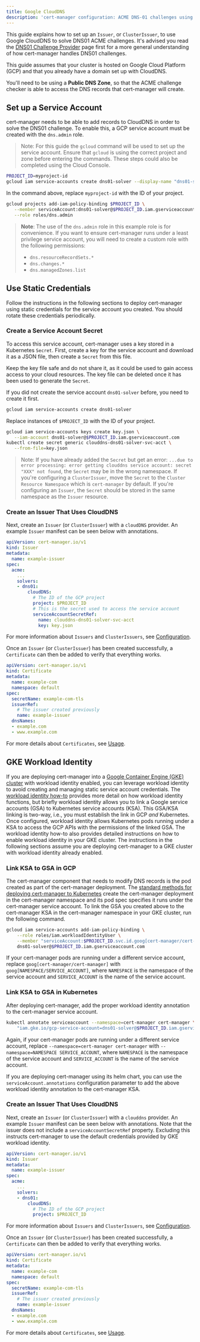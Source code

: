 ```yaml
---
title: Google CloudDNS
description: 'cert-manager configuration: ACME DNS-01 challenges using Google CloudDNS'
---
```


This guide explains how to set up an `Issuer`, or `ClusterIssuer`, to use Google
CloudDNS to solve DNS01 ACME challenges. It's advised you read the [DNS01
Challenge Provider](./README.md) page first for a more general understanding of
how cert-manager handles DNS01 challenges.

This guide assumes that your cluster is hosted on Google Cloud Platform (GCP)
and that you already have a domain set up with CloudDNS.

You'll need to be using a **Public DNS Zone**, so that the ACME challenge checker
is able to access the DNS records that cert-manager will create.

## Set up a Service Account

cert-manager needs to be able to add records to CloudDNS in order to solve the
DNS01 challenge. To enable this, a GCP service account must be created with the
`dns.admin` role.

> Note: For this guide the `gcloud` command will be used to set up the service
> account. Ensure that `gcloud` is using the correct project and zone before
> entering the commands. These steps could also be completed using the Cloud
> Console.

```bash
PROJECT_ID=myproject-id
gcloud iam service-accounts create dns01-solver --display-name "dns01-solver"
```

In the command above, replace `myproject-id` with the ID of your project.

```bash
gcloud projects add-iam-policy-binding $PROJECT_ID \
   --member serviceAccount:dns01-solver@$PROJECT_ID.iam.gserviceaccount.com \
   --role roles/dns.admin
```

> **Note**: The use of the `dns.admin` role in this example role is for convenience.
> If you want to ensure cert-manager runs under a least privilege service account,
> you will need to create a custom role with the following permissions:
>
>  * `dns.resourceRecordSets.*`
>  * `dns.changes.*`
>  * `dns.managedZones.list`

## Use Static Credentials

Follow the instructions in the following sections to deploy cert-manager using
static credentials for the service account you created. You should rotate these
credentials periodically.

### Create a Service Account Secret

To access this service account, cert-manager uses a key stored in a Kubernetes
`Secret`. First, create a key for the service account and download it as a JSON
file, then create a `Secret` from this file.

Keep the key file safe and do not share it, as it could be used to gain access
access to your cloud resources. The key file can be deleted once it has been
used to generate the `Secret`.

If you did not create the service account `dns01-solver` before, you need to
create it first.

```bash
gcloud iam service-accounts create dns01-solver
```

Replace instances of `$PROJECT_ID` with the ID of your project.
```bash
gcloud iam service-accounts keys create key.json \
   --iam-account dns01-solver@$PROJECT_ID.iam.gserviceaccount.com
kubectl create secret generic clouddns-dns01-solver-svc-acct \
   --from-file=key.json
```

> Note: If you have already added the `Secret` but get an error: `...due to
> error processing: error getting clouddns service account: secret "XXX" not
> found`, the `Secret` may be in the wrong namespace. If you're configuring a
> `ClusterIssuer`, move the `Secret` to the `Cluster Resource Namespace` which
> is `cert-manager` by default.  If you're configuring an `Issuer`, the `Secret`
> should be stored in the same namespace as the `Issuer` resource.

### Create an Issuer That Uses CloudDNS

Next, create an `Issuer` (or `ClusterIssuer`) with a `cloudDNS` provider. An
example `Issuer` manifest can be seen below with annotations.

```yaml
apiVersion: cert-manager.io/v1
kind: Issuer
metadata:
  name: example-issuer
spec:
  acme:
    ...
    solvers:
    - dns01:
        cloudDNS:
          # The ID of the GCP project
          project: $PROJECT_ID
          # This is the secret used to access the service account
          serviceAccountSecretRef:
            name: clouddns-dns01-solver-svc-acct
            key: key.json
```

For more information about `Issuers` and `ClusterIssuers`, see
[Configuration](../../README.md).

Once an `Issuer` (or `ClusterIssuer`) has been created successfully, a
`Certificate` can then be added to verify that everything works.

```yaml
apiVersion: cert-manager.io/v1
kind: Certificate
metadata:
  name: example-com
  namespace: default
spec:
  secretName: example-com-tls
  issuerRef:
    # The issuer created previously
    name: example-issuer
  dnsNames:
  - example.com
  - www.example.com
```

For more details about `Certificates`, see [Usage](../../../usage/README.md).

## GKE Workload Identity

If you are deploying cert-manager into a [Google Container Engine (GKE)
cluster](https://cloud.google.com/kubernetes-engine/) with workload identity
enabled, you can leverage workload identity to avoid creating and managing
static service account credentials. The [workload identity
how-to](https://cloud.google.com/kubernetes-engine/docs/how-to/workload-identity)
provides more detail on how workload identity functions, but briefly workload
identity allows you to link a Google service accounts (GSA) to Kubernetes
service accounts (KSA). This GSA/KSA linking is two-way, i.e., you must
establish the link in GCP _and_ Kubernetes. Once configured, workload identity
allows Kubernetes pods running under a KSA to access the GCP APIs with the
permissions of the linked GSA. The workload identity how-to also provides
detailed instructions on how to enable workload identity in your GKE cluster.
The instructions in the following sections assume you are deploying cert-manager
to a GKE cluster with workload identity already enabled.

### Link KSA to GSA in GCP

The cert-manager component that needs to modify DNS records is the pod created
as part of the cert-manager deployment. The [standard methods for deploying
cert-manager to Kubernetes](../../../installation/README.md) create the
cert-manager deployment in the cert-manager namespace and its pod spec specifies
it runs under the cert-manager service account. To link the GSA you created
above to the cert-manager KSA in the cert-manager namespace in your GKE cluster,
run the following command.

```bash
gcloud iam service-accounts add-iam-policy-binding \
    --role roles/iam.workloadIdentityUser \
    --member "serviceAccount:$PROJECT_ID.svc.id.goog[cert-manager/cert-manager]" \
    dns01-solver@$PROJECT_ID.iam.gserviceaccount.com
```

If your cert-manager pods are running under a different service account, replace
`goog[cert-manager/cert-manager]` with `goog[NAMESPACE/SERVICE_ACCOUNT]`, where
`NAMESPACE` is the namespace of the service account and `SERVICE_ACCOUNT` is the
name of the service account.

### Link KSA to GSA in Kubernetes

After deploying cert-manager, add the proper workload identity annotation to the
cert-manager service account.

```bash
kubectl annotate serviceaccount --namespace=cert-manager cert-manager \
    "iam.gke.io/gcp-service-account=dns01-solver@$PROJECT_ID.iam.gserviceaccount.com"
```

Again, if your cert-manager pods are running under a different service account,
replace `--namespace=cert-manager cert-manager` with `--namespace=NAMESPACE
SERVICE_ACCOUNT`, where `NAMESPACE` is the namespace of the service account and
`SERVICE_ACCOUNT` is the name of the service account.

If you are deploying cert-manager using its helm chart, you can use the
`serviceAccount.annotations` configuration parameter to add the above workload
identity annotation to the cert-manager KSA.

### Create an Issuer That Uses CloudDNS

Next, create an `Issuer` (or `ClusterIssuer`) with a `clouddns` provider. An
example `Issuer` manifest can be seen below with annotations. Note that the
issuer does not include a `serviceAccountSecretRef` property. Excluding this
instructs cert-manager to use the default credentials provided by GKE workload
identity.

```yaml
apiVersion: cert-manager.io/v1
kind: Issuer
metadata:
  name: example-issuer
spec:
  acme:
    ...
    solvers:
    - dns01:
        cloudDNS:
          # The ID of the GCP project
          project: $PROJECT_ID
```

For more information about `Issuers` and `ClusterIssuers`, see
[Configuration](../../README.md).

Once an `Issuer` (or `ClusterIssuer`) has been created successfully, a
`Certificate` can then be added to verify that everything works.

```yaml
apiVersion: cert-manager.io/v1
kind: Certificate
metadata:
  name: example-com
  namespace: default
spec:
  secretName: example-com-tls
  issuerRef:
    # The issuer created previously
    name: example-issuer
  dnsNames:
  - example.com
  - www.example.com
```

For more details about `Certificates`, see [Usage](../../../usage/README.md).
